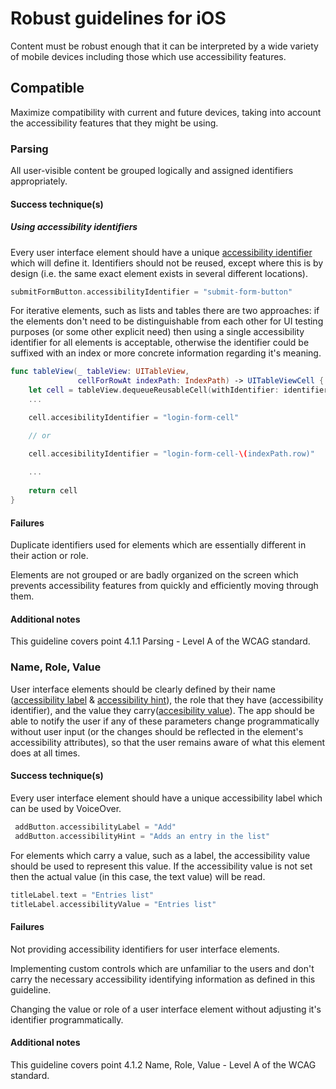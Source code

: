 # Robust guidelines for iOS

Content must be robust enough that it can be interpreted by a wide variety of mobile devices including those which use accessibility features.

## Compatible

Maximize compatibility with current and future devices, taking into account the accessibility features that they might be using.

### Parsing

All user-visible content be grouped logically and assigned identifiers appropriately.

#### Success technique(s)

##### Using accessibility identifiers

Every user interface element should have a unique [accessibility identifier](https://developer.apple.com/documentation/uikit/uiaccessibilityidentification/1623132-accessibilityidentifier) which will define it. Identifiers should not be reused, except where this is by design (i.e. the same exact element exists in several different locations).

```swift
submitFormButton.accessibilityIdentifier = "submit-form-button"
```

For iterative elements, such as lists and tables there are two approaches: if the elements don't need to be distinguishable from each other for UI testing purposes (or some other explicit need) then using a single accessibility identifier for all elements is acceptable, otherwise the identifier could be suffixed with an index or more concrete information regarding it's meaning.

```swift
func tableView(_ tableView: UITableView,
               cellForRowAt indexPath: IndexPath) -> UITableViewCell {
    let cell = tableView.dequeueReusableCell(withIdentifier: identifier)
    ...

    cell.accesibilityIdentifier = "login-form-cell"

    // or

    cell.accesibilityIdentifier = "login-form-cell-\(indexPath.row)"
    
    ...
    
    return cell
}
```

#### Failures

Duplicate identifiers used for elements which are essentially different in their action or role.

Elements are not grouped or are badly organized on the screen which prevents accessibility features from quickly and efficiently moving through them.

#### Additional notes

This guideline covers point 4.1.1 Parsing - Level A of the WCAG standard.

### Name, Role, Value

User interface elements should be clearly defined by their name ([accessibility label](https://developer.apple.com/documentation/objectivec/nsobject/1615181-accessibilitylabel) & [accessibility hint](https://developer.apple.com/documentation/objectivec/nsobject/1615093-accessibilityhint)), the role that they have (accessibility identifier), and the value they carry([accesibility value](https://developer.apple.com/documentation/objectivec/nsobject/1615117-accessibilityvalue)). The app should be able to notify the user if any of these parameters change programmatically without user input (or the changes should be reflected in the element's accessibility attributes), so that the user remains aware of what this element does at all times.

#### Success technique(s)

Every user interface element should have a unique accessibility label which can be used by VoiceOver.

```swift
 addButton.accessibilityLabel = "Add"
 addButton.accessibilityHint = "Adds an entry in the list"
 ```

 For elements which carry a value, such as a label, the accessibility value should be used to represent this value. If the accessibility value is not set then the actual value (in this case, the text value) will be read.

 ```swift
 titleLabel.text = "Entries list"
 titleLabel.accessibilityValue = "Entries list"
 ```

#### Failures

Not providing accessibility identifiers for user interface elements.

Implementing custom controls which are unfamiliar to the users and don't carry the necessary accessibility identifying information as defined in this guideline.

Changing the value or role of a user interface element without adjusting it's identifier programmatically.

#### Additional notes

This guideline covers point 4.1.2 Name, Role, Value - Level A of the WCAG standard.
